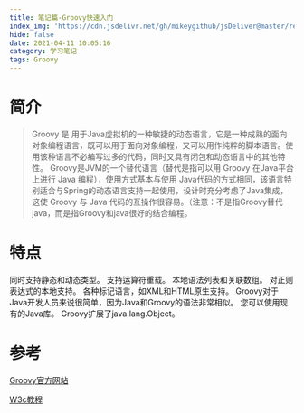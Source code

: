 ```yaml
---
title: 笔记篇-Groovy快速入门
index_img: 'https://cdn.jsdelivr.net/gh/mikeygithub/jsDeliver@master/resource/img/groovy.png'
hide: false
date: 2021-04-11 10:05:16
category: 学习笔记
tags: Groovy
---
```


# 简介

>Groovy 是 用于Java虚拟机的一种敏捷的动态语言，它是一种成熟的面向对象编程语言，既可以用于面向对象编程，又可以用作纯粹的脚本语言。使用该种语言不必编写过多的代码，同时又具有闭包和动态语言中的其他特性。
 Groovy是JVM的一个替代语言（替代是指可以用 Groovy 在Java平台上进行 Java 编程），使用方式基本与使用 Java代码的方式相同，该语言特别适合与Spring的动态语言支持一起使用，设计时充分考虑了Java集成，这使 Groovy 与 Java 代码的互操作很容易。（注意：不是指Groovy替代java，而是指Groovy和java很好的结合编程。
 
 
# 特点

同时支持静态和动态类型。
支持运算符重载。
本地语法列表和关联数组。
对正则表达式的本地支持。
各种标记语言，如XML和HTML原生支持。
Groovy对于Java开发人员来说很简单，因为Java和Groovy的语法非常相似。
您可以使用现有的Java库。
Groovy扩展了java.lang.Object。

# 参考

[Groovy官方网站](http://www.groovy-lang.org/)

[W3c教程](https://www.w3cschool.cn/groovy/groovy_overview.html)   


 